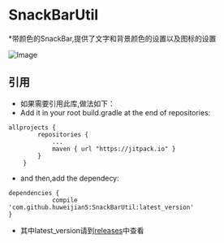 # SnackBarUtil
*带颜色的SnackBar,提供了文字和背景颜色的设置以及图标的设置

 ![Image](https://github.com/huweijian5/SnackBarUtil/blob/master/screenshots/device-2016-11-30-162154.mp4_1480494504.gif)


## 引用

* 如果需要引用此库,做法如下：
* Add it in your root build.gradle at the end of repositories:
```
allprojects {
		repositories {
			...
			maven { url "https://jitpack.io" }
		}
	}
```	
* and then,add the dependecy:
```
dependencies {
	        compile 'com.github.huweijian5:SnackBarUtil:latest_version'
}
```
* 其中latest_version请到[releases](https://github.com/huweijian5/SnackBarUtil/releases)中查看
